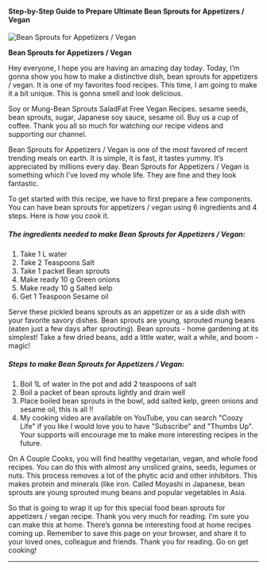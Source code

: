             

#### Step-by-Step Guide to Prepare Ultimate Bean Sprouts for Appetizers / Vegan

![Bean Sprouts for Appetizers / Vegan](https://img-global.cpcdn.com/recipes/aee160b97a7a56d4/751x532cq70/bean-sprouts-for-appetizers-vegan-recipe-main-photo.jpg)

**Bean Sprouts for Appetizers / Vegan**

Hey everyone, I hope you are having an amazing day today. Today, I’m gonna show you how to make a distinctive dish, bean sprouts for appetizers / vegan. It is one of my favorites food recipes. This time, I am going to make it a bit unique. This is gonna smell and look delicious.

Soy or Mung-Bean Sprouts SaladFat Free Vegan Recipes. sesame seeds, bean sprouts, sugar, Japanese soy sauce, sesame oil. Buy us a cup of coffee. Thank you all so much for watching our recipe videos and supporting our channel.

Bean Sprouts for Appetizers / Vegan is one of the most favored of recent trending meals on earth. It is simple, it is fast, it tastes yummy. It’s appreciated by millions every day. Bean Sprouts for Appetizers / Vegan is something which I’ve loved my whole life. They are fine and they look fantastic.

To get started with this recipe, we have to first prepare a few components. You can have bean sprouts for appetizers / vegan using 6 ingredients and 4 steps. Here is how you cook it.

##### The ingredients needed to make Bean Sprouts for Appetizers / Vegan:

1.  Take 1 L water
2.  Take 2 Teaspoons Salt
3.  Take 1 packet Bean sprouts
4.  Make ready 10 g Green onions
5.  Make ready 10 g Salted kelp
6.  Get 1 Teaspoon Sesame oil

Serve these pickled beans sprouts as an appetizer or as a side dish with your favorite savory dishes. Bean sprouts are young, sprouted mung beans (eaten just a few days after sprouting). Bean sprouts - home gardening at its simplest! Take a few dried beans, add a little water, wait a while, and boom - magic!

##### Steps to make Bean Sprouts for Appetizers / Vegan:

1.  Boil 1L of water in the pot and add 2 teaspoons of salt
2.  Boil a packet of bean sprouts lightly and drain well
3.  Place boiled bean sprouts in the bowl, add salted kelp, green onions and sesame oil, this is all !!
4.  My cooking video are available on YouTube, you can search "Coozy Life" if you like I would love you to have "Subscribe" and "Thumbs Up". Your supports will encourage me to make more interesting recipes in the future.

On A Couple Cooks, you will find healthy vegetarian, vegan, and whole food recipes. You can do this with almost any unsliced grains, seeds, legumes or nuts. This process removes a lot of the phytic acid and other inhibitors. This makes protein and minerals (like iron. Called Moyashi in Japanese, bean sprouts are young sprouted mung beans and popular vegetables in Asia.

So that is going to wrap it up for this special food bean sprouts for appetizers / vegan recipe. Thank you very much for reading. I’m sure you can make this at home. There’s gonna be interesting food at home recipes coming up. Remember to save this page on your browser, and share it to your loved ones, colleague and friends. Thank you for reading. Go on get cooking!

* * *